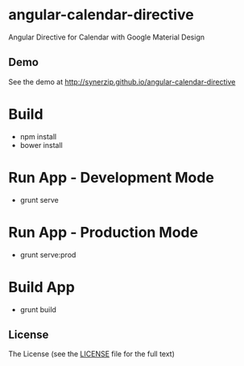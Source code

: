 # angular-calendar-directive
Angular Directive for Calendar with Google Material Design

## Demo

See the demo at http://synerzip.github.io/angular-calendar-directive

# Build 
- npm install 
- bower install

# Run App - Development Mode
- grunt serve

# Run App - Production Mode
- grunt serve:prod

# Build App
- grunt build

## License

The License (see the [LICENSE](https://github.com/Synerzip/angular-calendar-directive/blob/master/LICENSE) file for the full text)
